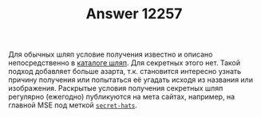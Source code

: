﻿---
title: "Answer 12257"
se.owner.user_id: 176217
se.owner.display_name: "αλεχολυτ"
se.owner.link: "https://ru.meta.stackoverflow.com/users/176217/%ce%b1%ce%bb%ce%b5%cf%87%ce%bf%ce%bb%cf%85%cf%84"
se.answer_id: 12257
se.question_id: 12255
se.post_type: answer
se.is_accepted: True
---
<p>Для обычных шляп условие получения известно и описано непосредственно в <a href="https://winterbash2022.stackexchange.com/" rel="nofollow noreferrer">каталоге шляп</a>. Для секретных этого нет. Такой подход добавляет больше азарта, т.к. становится интересно узнать причину получения или попытаться её угадать исходя из названия или изображения. Раскрытые условия получения секретных шляп регулярно (ежегодно) публикуются на мета сайтах, например, на главной MSE под меткой <a href="https://meta.stackexchange.com/questions/tagged/secret-hats"><code>secret-hats</code></a>.</p>
